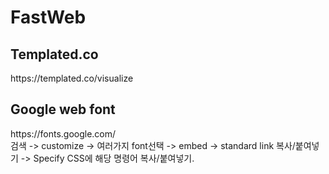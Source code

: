 # FastWeb
<h2>Templated.co</h2>
https://templated.co/visualize
<br>

<h2>Google web font</h2>
https://fonts.google.com/
<br>
검색 -> customize -> 여러가지 font선택 -> embed -> standard link 복사/붙여넣기 -> Specify CSS에 해당 명령어 복사/붙여넣기.
